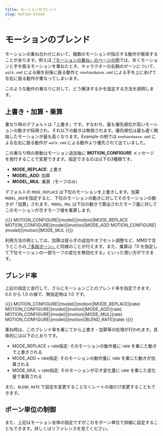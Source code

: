 ```yaml
---
title: モーションのブレンド
slug: motion-blend
---
```

# モーションのブレンド

モーションの重ね合わせにおいて、複数のモーションが指示する動作が衝突することがあります。例えば[「モーションの重ね」のページの例](../motion-layer)では、歩くモーションと手を振るモーションを重ねたとき、キャラクターの右腕のボーンについて、`walk.vmd` による腕を前後に振る動作と `onehandwave.vmd` による手を上にあげて左右に振る動作が重なってしまいます。

このような動作の重なりに対して、どう解決するかを設定する方法を説明します。

## 上書き・加算・乗算

重なり時のデフォルトは「上書き」です。すなわち、最も優先順位が高いモーションの動きが採用され、それ以下の動きは無視されます。優先順位は最も遅く開始したモーションが最も高くなります。Example の例では `onehandwave.vmd` による左右に振る動作が `walk.vmd` による動作より優先されて出ていました。

この重なり時の挙動はモーション追加後に **MOTION_CONFIGURE** メッセージを発行することで変更できます。指定できるのは以下の3種類です。

- **MODE_REPLACE**: 上書き
- **MODEL_ADD**: 加算
- **MODEL_MUL**: 乗算（モーフのみ）

デフォルトの `MODE_REPLACE` は下位のモーションを上書きします。加算 `MODEL_ADD`を指定すると、下位のモーションの動きに対してそのモーションの動きが「加算」されます。`MODEL_MUL` は下位の動きで算出されたモーフ量に対してこのモーションが示すモーフ値を乗算します。

{{<message>}}
MOTION_CONFIGURE|(model)|(motion)|MODE_REPLACE
MOTION_CONFIGURE|(model)|(motion)|MODE_ADD
MOTION_CONFIGURE|(model)|(motion)|MODE_MUL
{{</message>}}

利用方法の例としては、加算は揺らぎの追加やオフセット調整など、MMDで言うところの[「多段ボーン」](https://www.google.com/search?q=%E5%A4%9A%E6%AE%B5%E3%83%9C%E3%83%BC%E3%83%B3)と同様のことが行えます。また、乗算は「0 を指定して下位モーションの一部モーフの変化を無効化する」といった使い方ができます。

## ブレンド率

上記の指定と並行して、さらにモーションごとのブレンド率を指定できます。0.0 から 1.0 の値で、無指定時は 1.0 です。

{{<message>}}
MOTION_CONFIGURE|(model)|(motion)|MODE_REPLACE|(rate)
MOTION_CONFIGURE|(model)|(motion)|MODE_ADD|(rate)
MOTION_CONFIGURE|(model)|(motion)|MODE_MUL|(rate)
MOTION_CONFIGURE|(model)|(motion)|BLEND_RATE|(rate)
{{</message>}}

重ね時は、このブレンド率を乗じてから上書き・加算等の処理が行われます。具体的には以下のとおりです。

- MODE_REPLACE + rate指定: そのモーションの動作量に rate を乗じた動きで上書きされる
- MODE_ADD + rate指定: そのモーションの動作量に rate を乗じた動きが加算される
- MODE_MUL + rate指定: そのモーションが示す変化量に rate を乗じた変化量で乗算される

また、`BLEND_RATE` で設定を変更することなくレートの値だけ変更することもできます。

## ボーン単位の制御

また、上記はモーション全体の指定ですがこれをボーン単位で詳細に設定することもできます。詳しくはリファレンスを見てください。
